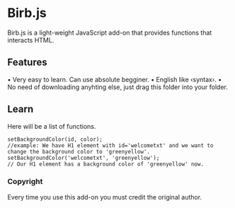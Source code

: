 # Birb.js
Birb.js is a light-weight JavaScript add-on that provides functions that interacts HTML.

## Features
• Very easy to learn. Can use absolute begginer.
• English like ‹syntax›.
• No need of downloading anyhting else, just drag this folder into your folder.


## Learn
Here will be a list of functions.

```
setBackgroundColor(id, color);
//example: We have H1 element with id='welcometxt' and we want to change the background color to 'greenyellow'.
setBackgroundColor('welcometxt', 'greenyellow');
// Our H1 element has a background color of 'greenyellow' now.
```
### Copyright
Every time you use this add-on you must credit the original author.
